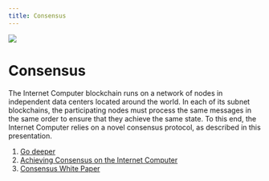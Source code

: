 ```yaml
---
title: Consensus
---
```


![](/img/how-it-works/consensus.600x300.jpg)

# Consensus

The Internet Computer blockchain runs on a network of nodes in independent data centers located around the world. In each of its subnet blockchains, the participating nodes must process the same messages in the same order to ensure that they achieve the same state. To this end, the Internet Computer relies on a novel consensus protocol, as described in this presentation.

1. [Go deeper](/how-it-works/consensus/)
2. [Achieving Consensus on the Internet Computer](https://medium.com/dfinity/achieving-consensus-on-the-internet-computer-ee9fbfbafcbc)
3. [Consensus White Paper](https://eprint.iacr.org/2021/632.pdf)
